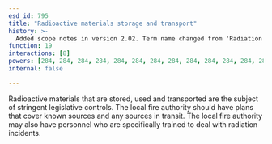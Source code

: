 ```yaml
---
esd_id: 795
title: "Radioactive materials storage and transport"
history: >-
  Added scope notes in version 2.02. Term name changed from 'Radiation' to 'Fire and rescue - radiation ' in version 3.00. Name changed to 'Radioactive materials storgae and transport' in version 4.00.
function: 19
interactions: [8]
powers: [284, 284, 284, 284, 284, 284, 284, 284, 284, 284, 284, 284, 284, 284, 284, 284, 284, 284, 284, 284, 284, 284, 284, 284, 284, 284, 284, 284, 284, 284, 290, 290, 290, 290, 290, 290, 290, 290, 290, 290, 290, 290, 290, 290, 290, 290, 290, 290, 290, 290, 290, 290, 290, 290, 290, 290, 290, 290, 290, 290, 290, 290, 290, 290]
internal: false

---
```


Radioactive materials that are stored, used and transported are the subject of stringent legislative controls. The local fire authority should have plans that cover known sources and any sources in transit. The local fire authority may also have personnel who are specifically trained to deal with radiation incidents.

